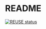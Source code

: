 <!--
SPDX-FileCopyrightText: 2025 Rivos Inc.

SPDX-License-Identifier: CERN-OHL-P-2.0+
-->

# README

[![REUSE status](https://api.reuse.software/badge/github.com/rivosinc/scampi)](https://api.reuse.software/info/github.com/rivosinc/scampi)
